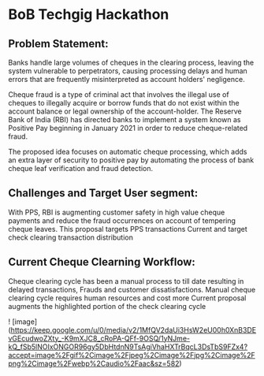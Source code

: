 # BoB Techgig Hackathon

## Problem Statement:
Banks handle large volumes of cheques in the clearing process, leaving the system vulnerable to perpetrators, causing processing delays and human errors that are frequently misinterpreted as account holders' negligence. 

Cheque fraud is a type of criminal act that involves the illegal use of cheques to illegally acquire or borrow funds that do not exist within the account balance or legal ownership of the account-holder. The Reserve Bank of India (RBI) has directed banks to implement a system known as Positive Pay beginning in January 2021 in order to reduce cheque-related fraud. 

The proposed idea focuses on automatic cheque processing, which adds an extra layer of security to positive pay by automating the process of bank cheque leaf verification and fraud detection.

## Challenges and Target User segment:
With PPS, RBI is augmenting customer safety in high value cheque payments and reduce the fraud occurrences on account of tempering cheque leaves.
This proposal targets PPS transactions 
Current and target check clearing transaction distribution

## Current Cheque Clearning Workflow:
Cheque clearing cycle has been a manual  process to till date resulting in delayed transactions, Frauds and customer dissatisfactions.
Manual cheque clearing cycle requires human resources and cost more 
Current proposal augments the highlighted portion of the check clearing cycle

! [image] (https://keep.google.com/u/0/media/v2/1MfQV2daUi3HsW2eU00h0XnB3DEvGEcudwoZXty_-K9mXJC8_cRoPA-QFf-9OSQ/1yNJme-kQ_fSb5lNOIxONGOR96gy5DbHtdnN9TsAgiVhaHXTrBqcL3DsTbS9FZx4?accept=image%2Fgif%2Cimage%2Fjpeg%2Cimage%2Fjpg%2Cimage%2Fpng%2Cimage%2Fwebp%2Caudio%2Faac&sz=582)

